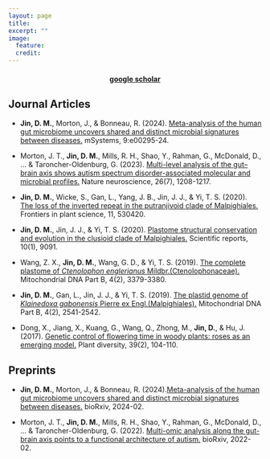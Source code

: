 ```yaml
---
layout: page
title: 
excerpt: ""
image:
  feature:
  credit:
---
```


<center>
<h4><a href="https://scholar.google.com/citations?user=Ud0HtzMAAAAJ&hl=en">google scholar</a></h4>
</center>


## Journal Articles

- **Jin, D. M.**, Morton, J., & Bonneau, R. (2024). [Meta-analysis of the human gut microbiome uncovers shared and distinct microbial signatures between diseases.](https://journals.asm.org/doi/10.1128/msystems.00295-24) mSystems, 9:e00295-24.

- Morton, J. T., **Jin, D. M.**, Mills, R. H., Shao, Y., Rahman, G., McDonald, D., ... & Taroncher-Oldenburg, G. (2023). [Multi-level analysis of the gut–brain axis shows autism spectrum disorder-associated molecular and microbial profiles.](https://www.nature.com/articles/s41593-023-01361-0) Nature neuroscience, 26(7), 1208-1217.

- **Jin, D. M.**, Wicke, S., Gan, L., Yang, J. B., Jin, J. J., & Yi, T. S. (2020). [The loss of the inverted repeat in the putranjivoid clade of Malpighiales.](https://www.frontiersin.org/journals/plant-science/articles/10.3389/fpls.2020.00942/full) Frontiers in plant science, 11, 530420.

- **Jin, D. M.**, Jin, J. J., & Yi, T. S. (2020). [Plastome structural conservation and evolution in the clusioid clade of Malpighiales.](https://www.nature.com/articles/s41598-020-66024-7) Scientific reports, 10(1), 9091.

- Wang, Z. X., **Jin, D. M.**, Wang, G. D., & Yi, T. S. (2019). [The complete plastome of *Ctenolophon englerianus* Mildbr.(Ctenolophonaceae).](https://www.tandfonline.com/doi/full/10.1080/23802359.2019.1673684) Mitochondrial DNA Part B, 4(2), 3379-3380.

- **Jin, D. M.**, Gan, L., Jin, J. J., & Yi, T. S. (2019). [The plastid genome of *Klainedoxa gabonensis* Pierre ex Engl.(Malpighiales).](https://www.tandfonline.com/doi/full/10.1080/23802359.2019.1639557) Mitochondrial DNA Part B, 4(2), 2541-2542.

- Dong, X., Jiang, X., Kuang, G., Wang, Q., Zhong, M., **Jin, D.**, & Hu, J. (2017). [Genetic control of flowering time in woody plants: roses as an emerging model.](https://www.sciencedirect.com/science/article/pii/S2468265916300762) Plant diversity, 39(2), 104-110.

## Preprints

- **Jin, D. M.**, Morton, J., & Bonneau, R. (2024).[Meta-analysis of the human gut microbiome uncovers shared and distinct microbial signatures between diseases.](https://www.biorxiv.org/content/10.1101/2024.02.27.582333v1) bioRxiv, 2024-02.

- Morton, J. T., **Jin, D. M.**, Mills, R. H., Shao, Y., Rahman, G., McDonald, D., ... & Taroncher-Oldenburg, G. (2022). [Multi-omic analysis along the gut-brain axis points to a functional architecture of autism.](https://www.biorxiv.org/content/10.1101/2022.02.25.482050v2) bioRxiv, 2022-02.
